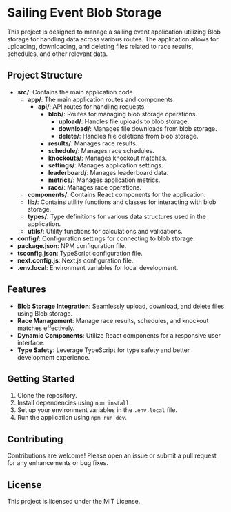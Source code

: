 # Sailing Event Blob Storage

This project is designed to manage a sailing event application utilizing Blob storage for handling data across various routes. The application allows for uploading, downloading, and deleting files related to race results, schedules, and other relevant data.

## Project Structure

- **src/**: Contains the main application code.
  - **app/**: The main application routes and components.
    - **api/**: API routes for handling requests.
      - **blob/**: Routes for managing blob storage operations.
        - **upload/**: Handles file uploads to blob storage.
        - **download/**: Manages file downloads from blob storage.
        - **delete/**: Handles file deletions from blob storage.
      - **results/**: Manages race results.
      - **schedule/**: Manages race schedules.
      - **knockouts/**: Manages knockout matches.
      - **settings/**: Manages application settings.
      - **leaderboard/**: Manages leaderboard data.
      - **metrics/**: Manages application metrics.
      - **race/**: Manages race operations.
  - **components/**: Contains React components for the application.
  - **lib/**: Contains utility functions and classes for interacting with blob storage.
  - **types/**: Type definitions for various data structures used in the application.
  - **utils/**: Utility functions for calculations and validations.
- **config/**: Configuration settings for connecting to blob storage.
- **package.json**: NPM configuration file.
- **tsconfig.json**: TypeScript configuration file.
- **next.config.js**: Next.js configuration file.
- **.env.local**: Environment variables for local development.

## Features

- **Blob Storage Integration**: Seamlessly upload, download, and delete files using Blob storage.
- **Race Management**: Manage race results, schedules, and knockout matches effectively.
- **Dynamic Components**: Utilize React components for a responsive user interface.
- **Type Safety**: Leverage TypeScript for type safety and better development experience.

## Getting Started

1. Clone the repository.
2. Install dependencies using `npm install`.
3. Set up your environment variables in the `.env.local` file.
4. Run the application using `npm run dev`.

## Contributing

Contributions are welcome! Please open an issue or submit a pull request for any enhancements or bug fixes.

## License

This project is licensed under the MIT License.